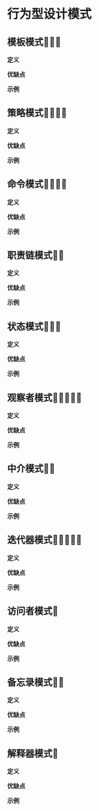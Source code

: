 # 行为型设计模式

## 模板模式🌟🌟🌟

**定义**

**优缺点**

**示例**

## 策略模式🌟🌟🌟🌟

**定义**

**优缺点**

**示例**

## 命令模式🌟🌟🌟🌟

**定义**

**优缺点**

**示例**

## 职责链模式🌟🌟

**定义**

**优缺点**

**示例**

## 状态模式🌟🌟🌟

**定义**

**优缺点**

**示例**

## 观察者模式🌟🌟🌟🌟🌟

**定义**

**优缺点**

**示例**

## 中介模式🌟🌟

**定义**

**优缺点**

**示例**

## 迭代器模式🌟🌟🌟🌟🌟

**定义**

**优缺点**

**示例**

## 访问者模式🌟

**定义**

**优缺点**

**示例**

## 备忘录模式🌟🌟

**定义**

**优缺点**

**示例**

## 解释器模式🌟

**定义**

**优缺点**

**示例**